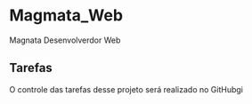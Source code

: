 # Magmata_Web
Magnata Desenvolverdor Web

## Tarefas

O controle das tarefas desse projeto será realizado no GitHubgi